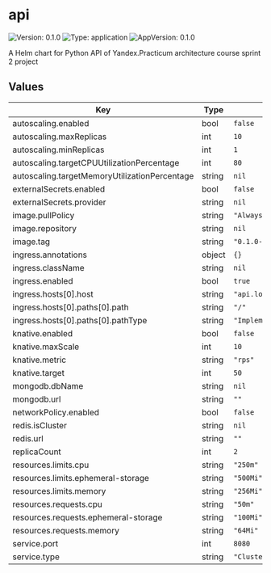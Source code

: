 # api

![Version: 0.1.0](https://img.shields.io/badge/Version-0.1.0-informational?style=flat-square) ![Type: application](https://img.shields.io/badge/Type-application-informational?style=flat-square) ![AppVersion: 0.1.0](https://img.shields.io/badge/AppVersion-0.1.0-informational?style=flat-square)

A Helm chart for Python API of Yandex.Practicum architecture course sprint 2 project

## Values

| Key | Type | Default | Description |
|-----|------|---------|-------------|
| autoscaling.enabled | bool | `false` |  |
| autoscaling.maxReplicas | int | `10` |  |
| autoscaling.minReplicas | int | `1` |  |
| autoscaling.targetCPUUtilizationPercentage | int | `80` |  |
| autoscaling.targetMemoryUtilizationPercentage | string | `nil` |  |
| externalSecrets.enabled | bool | `false` |  |
| externalSecrets.provider | string | `nil` |  |
| image.pullPolicy | string | `"Always"` |  |
| image.repository | string | `nil` |  |
| image.tag | string | `"0.1.0-distroless"` |  |
| ingress.annotations | object | `{}` |  |
| ingress.className | string | `nil` |  |
| ingress.enabled | bool | `true` |  |
| ingress.hosts[0].host | string | `"api.local"` |  |
| ingress.hosts[0].paths[0].path | string | `"/"` |  |
| ingress.hosts[0].paths[0].pathType | string | `"ImplementationSpecific"` |  |
| knative.enabled | bool | `false` |  |
| knative.maxScale | int | `10` |  |
| knative.metric | string | `"rps"` |  |
| knative.target | int | `50` |  |
| mongodb.dbName | string | `nil` |  |
| mongodb.url | string | `""` |  |
| networkPolicy.enabled | bool | `false` |  |
| redis.isCluster | string | `nil` |  |
| redis.url | string | `""` |  |
| replicaCount | int | `2` |  |
| resources.limits.cpu | string | `"250m"` |  |
| resources.limits.ephemeral-storage | string | `"500Mi"` |  |
| resources.limits.memory | string | `"256Mi"` |  |
| resources.requests.cpu | string | `"50m"` |  |
| resources.requests.ephemeral-storage | string | `"100Mi"` |  |
| resources.requests.memory | string | `"64Mi"` |  |
| service.port | int | `8080` |  |
| service.type | string | `"ClusterIP"` |  |

